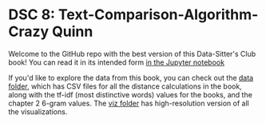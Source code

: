 # DSC 8: Text-Comparison-Algorithm-Crazy Quinn

Welcome to the GitHub repo with the best version of this Data-Sitter's Club book! You can read it in its intended form [in the Jupyter notebook](dsc8_text_comparison_algorithm_crazy_quinn.ipynb)

If you'd like to explore the data from this book, you can check out the [data folder](data), which has CSV files for all the distance calculations in the book, along with the tf-idf (most distinctive words) values for the books, and the chapter 2 6-gram values. The [viz folder](viz) has high-resolution version of all the visualizations.